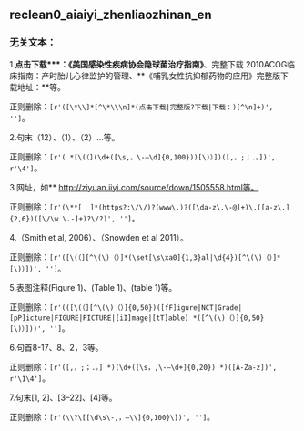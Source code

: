 ## reclean0_aiaiyi_zhenliaozhinan_en
### 无关文本：

1.**点击下载\*\*\*：《美国感染性疾病协会隐球菌治疗指南》**、完整下载 2010ACOG临床指南：产时胎儿心律监护的管理、**《哺乳女性抗抑郁药物的应用》完整版下载地址：**等。

正则删除：```[r'([\*\\]*[^\*\\\n]*(点击下载|完整版?下载|下载：)[^\n]+)', '']```。

2.句末（12）、（1）、（2）...等。

正则删除：```[r'( *[\(（](\d+([\s,，\-–\d]{0,100}))[\)）])([,，;；.。])', r'\4']```。

3.网址，如**  http://ziyuan.iiyi.com/source/down/1505558.html等。

正则删除：```[r'(\**[  ]*(https?:\/\/)?(www\.)?([\da-z\.\-@]+)\.([a-z\.]{2,6})([\/\w \.-]+)?\/?)', '']```。


4.（Smith et al, 2006）、（Snowden et al 2011）。

正则删除：```[r'([\(（][^\(\)（）]*(\set[\s\xa0]{1,3}al|\d{4})[^\(\)（）]*[\)）])', '']```。

5.表图注释(Figure 1)、(Table 1)、(table 1)等。

正则删除：```[r'(([\(（][^\(\)（）]{0,50})([fF]igure|NCT|Grade|[pP]icture|FIGURE|PICTURE|[iI]mage|[tT]able) *([^\(\)（）]{0,50}[\)）]))', '']```。

6.句首8-17、8、2，3等。

正则删除：```[r'([,，;；.。] *)(\d+([\s，,\-–\d+]{0,20}) *)([A-Za-z])', r'\1\4']```。

7.句末\[1, 2\]、\[3–22\]、\[4\]等。

正则删除：```[r'(\\?\[[\d\s\-,，—\\]{0,100}\])', '']```。
